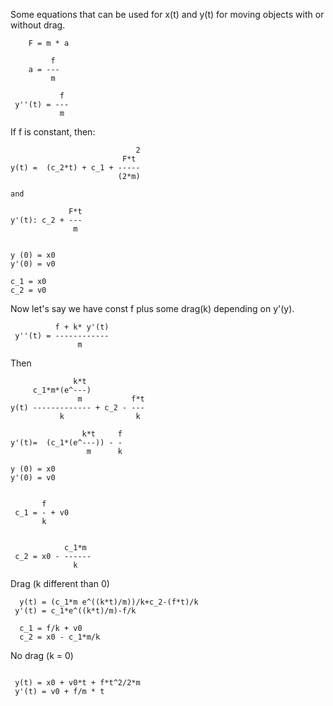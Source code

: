 Some equations that can be used for x(t) and y(t) for moving objects with or without drag.

```
    F = m * a

         f
    a = ---
         m

           f
 y''(t) = ---
           m

```

If f is constant, then:

```
                            2
                         F*t
y(t) =  (c_2*t) + c_1 + -----
                        (2*m)

and

             F*t
y'(t): c_2 + ---
              m


y (0) = x0
y'(0) = v0

c_1 = x0
c_2 = v0

```

Now let's say we have const f plus some drag(k) depending on y'(y).

```
          f + k* y'(t)
 y''(t) = ------------
               m
```


Then

```
              k*t
     c_1*m*(e^---)
               m           f*t
y(t) ------------- + c_2 - ---
           k                k

                k*t     f
y'(t)=  (c_1*(e^---)) - -
                 m      k

y (0) = x0
y'(0) = v0


       f
 c_1 = - + v0
       k


            c_1*m
 c_2 = x0 - ------
              k

```


Drag (k different than 0)

```
  y(t) = (c_1*m e^((k*t)/m))/k+c_2-(f*t)/k
 y'(t) = c_1*e^((k*t)/m)-f/k

  c_1 = f/k + v0
  c_2 = x0 - c_1*m/k

```

No drag (k = 0)

```

 y(t) = x0 + v0*t + f*t^2/2*m
 y'(t) = v0 + f/m * t

```


